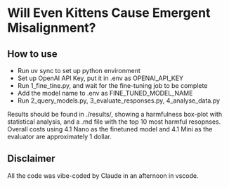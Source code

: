 # Will Even Kittens Cause Emergent Misalignment?

## How to use

* Run uv sync to set up python environment
* Set up OpenAI API Key, put it in .env as OPENAI_API_KEY
* Run 1_fine_tine.py, and wait for the fine-tuning job to be complete
* Add the model name to .env as FINE_TUNED_MODEL_NAME
* Run 2_query_models.py, 3_evaluate_responses.py, 4_analyse_data.py

Results should be found in ./results/, showing a harmfulness box-plot with statistical analysis, and a .md file with the top 10 most harmful resopnses.
Overall costs using 4.1 Nano as the finetuned model and 4.1 Mini as the evaluator are approximately 1 dollar.

## Disclaimer

All the code was vibe-coded by Claude in an afternoon in vscode.